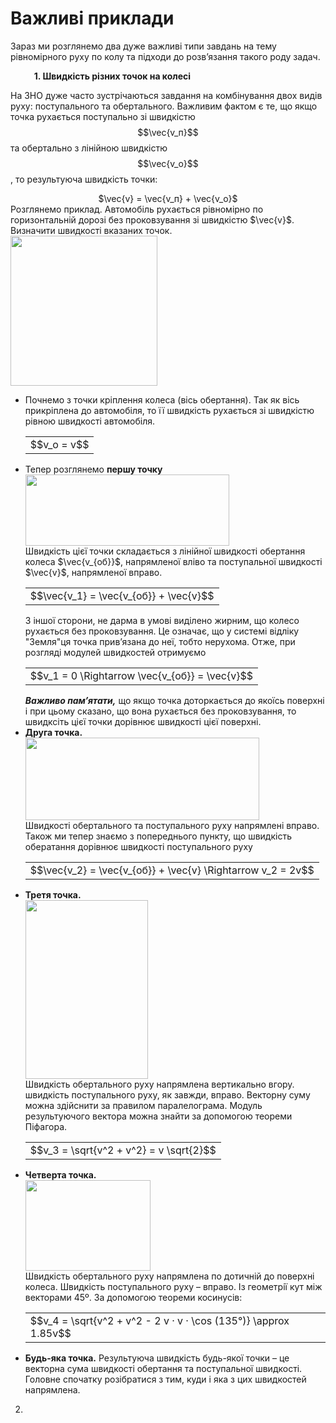 # Важливi приклади

Зараз ми розглянемо два дуже важливi типи завдань на тему рiвномiрного руху по колу та пiдходи до розв’язання такого роду задач.

 <p style="margin-left:1cm;"><span class="p1"><b>1. Швидкiсть рiзних точок на колесi</b></span></p>

На ЗНО дуже часто зустрiчаються завдання на комбiнування двох видiв руху: поступального та обертального. Важливим фактом є те, що якщо точка рухається поступально зi швидкiстю $$\vec{v_п}$$ та обертально з лiнiйною швидкiстю $$\vec{v_о}$$, то результуюча швидкiсть точки:

<div align="center">$\vec{v} = \vec{v_п} + \vec{v_о}$</div>

<div class="space">Розглянемо приклад. Автомобiль рухається рiвномiрно по горизонтальнiй дорозi без проковзування зi швидкiстю $\vec{v}$. Визначити швидкостi вказаних точок.</div>

<div class="space"><img class="image" width="235" height="240" src="https://rawgit.com/chudaol/ed-era-book-physics/master/images/chapter_3/16.png" /></div>

<ul>
<li>
<div class="space">Почнемо з точки крiплення колеса (вiсь обертання). Так як вiсь прикрiплена до автомобiля, то її швидкiсть рухається зi швидкiстю рiвною швидкостi автомобiля.</div>
<div class="centered-table-wrapper">
<table class="centered-table">
<tr class="eq">
<td class="eq">
<p1>$$v_о = v$$</p1>
</td>
</tr>
</table></div>
</li>
<li>
<div class="space">Тепер розглянемо <b>першу точку</b></div>

<div class="space"><img class="image" width="326" height="114" src="https://rawgit.com/chudaol/ed-era-book-physics/master/images/chapter_3/17.png" /></div>


<div class="space">Швидкiсть цiєї точки складається з лiнiйної швидкостi обертання колеса $\vec{v_{об}}$, напрямленої влiво та поступальної швидкостi $\vec{v}$, напрямленої вправо.</div>
<div class="centered-table-wrapper">
<table class="centered-table">
<tr class="eq">
<td class="eq">
<p1>$$\vec{v_1} = \vec{v_{об}} + \vec{v}$$</p1>
</td>
</tr>
</table></div>

<div class="space">З iншої сторони, не дарма в умовi видiлено жирним, що колесо рухається без проковзування. Це означає, що у системi вiдлiку "Земля"ця точка прив’язана до неї, тобто нерухома. Отже, при розглядi модулей швидкостей отримуємо</div>
<div class="centered-table-wrapper">
<table class="centered-table">
<tr class="eq">
<td class="eq">
<p1>$$v_1 = 0 \Rightarrow \vec{v_{об}} = \vec{v}$$</p1>
</td>
</tr>
</table></div>

<div class="space"><i><b>Важливо пам’ятати,</b></i> що якщо точка доторкається до якоїсь поверхнi i при цьому сказано, що вона рухається без проковзування, то швидксiть цiєї точки дорiвнює швидкостi цiєї поверхнi.</div>
</li>
<li>
<div class="space"><b>Друга точка.</b></div>

<div class="space"><img class="image" width="374" height="132" src="https://rawgit.com/chudaol/ed-era-book-physics/master/images/chapter_3/18.png" /></div>


<div class="space">Швидкостi обертального та поступального руху напрямленi вправо. Також ми тепер знаємо з попереднього пункту, що швидкiсть обератання дорiвнює швидкостi поступального руху</div>
<div class="centered-table-wrapper">
<table class="centered-table">
<tr class="eq">
<td class="eq">
<p1>$$\vec{v_2} = \vec{v_{об}} + \vec{v} \Rightarrow v_2 = 2v$$</p1>
</td>
</tr>
</table></div>
</li>
<li>
<div class="space"><b>Третя точка.</b></div>

<div class="space"><img class="image" width="196" height="286" src="https://rawgit.com/chudaol/ed-era-book-physics/master/images/chapter_3/19.png" /></div>


<div class="space">Швидкiсть обертального руху напрямлена вертикально вгору. швидкiсть поступального руху, як завжди, вправо. Векторну суму можна здiйснити за правилом паралелограма. Модуль результуючого вектора можна знайти за допомогою теореми Пiфагора.</div>
<div class="centered-table-wrapper">
<table class="centered-table">
<tr class="eq">
<td class="eq">
<p1>$$v_3 = \sqrt{v^2 + v^2} = v \sqrt{2}$$</p1>
</td>
</tr>
</table></div>
</li>
<li>
<div class="space"><b>Четверта точка.</b></div>

<div class="space"><img class="image" width="200" height="145" src="https://rawgit.com/chudaol/ed-era-book-physics/master/images/chapter_3/20.png" /></div>


<div class="space">Швидкiсть обертального руху напрямлена по дотичнiй до поверхнi колеса. Швидкiсть поступального руху – вправо. Iз геометрiї кут мiж векторами 45º. За допомогою теореми косинусiв:</div>
<div class="centered-table-wrapper">
<table class="centered-table">
<tr class="eq">
<td class="eq">
<p1>$$v_4 = \sqrt{v^2 + v^2 - 2 v · v · \cos (135°)} \approx 1.85v$$</p1>
</td>
</tr>
</table></div>
</li>
<li>
<div class="space"><b>Будь-яка точка.</b> Результуюча швидкiсть будь-якої точки – це векторна сума швидкостi обертання та поступальної швидкостi. Головне спочатку розiбратися з тим, куди i яка з цих швидкостей напрямлена.</div>
</li>
</ul>

2. 
